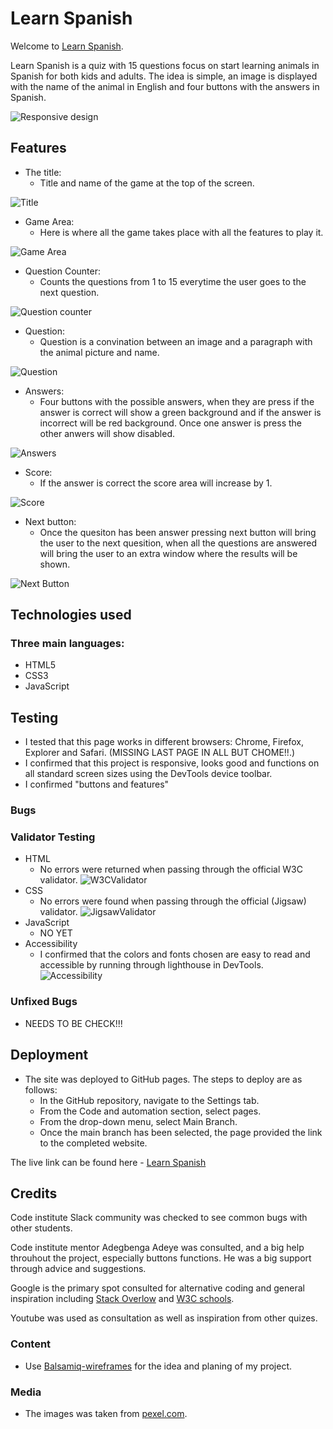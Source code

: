 # Learn Spanish

Welcome to [Learn Spanish](https://saracandela.github.io/learn-spanish/).

Learn Spanish is a quiz with 15 questions focus on start learning animals in Spanish for both kids and adults.
The idea is simple, an image is displayed with the name of the animal in English and four buttons with the answers in Spanish.   

![Responsive design](/assets/images/imagesReadMe/responsive-app.jpg)

## Features
* The title: 
    * Title and name of the game at the top of the screen. 

![Title](/assets/images/imagesReadMe/Titlegame.JPG)

* Game Area:
    * Here is where all the game takes place with all the features to play it. 

![Game Area](/assets/images/imagesReadMe/gamearea.JPG)

* Question Counter:
    * Counts the questions from 1 to 15 everytime the user goes to the next question.

![Question counter](/assets/images/imagesReadMe/Questioncounter.JPG)

* Question:
    * Question is a convination between an image and a paragraph with the animal picture and name. 

![Question](/assets/images/imagesReadMe/question.JPG)

* Answers:
    * Four buttons with the possible answers, when they are press if the answer is correct will show a green background and if the answer is incorrect will be red background. Once one answer is press the other anwers will show disabled. 

![Answers](/assets/images/imagesReadMe/Options.JPG) 

* Score:
    * If the answer is correct the score area will increase by 1.

![Score](/assets/images/imagesReadMe/score.JPG)

* Next button:
    * Once the quesiton has been answer pressing next button will bring the user to the next quesition, when all the questions are answered will bring the user to an extra window where the results will be shown. 

![Next Button](/assets/images/imagesReadMe/Next.JPG)


 ## Technologies used

 ### Three main languages:

 * HTML5
 * CSS3
 * JavaScript

 ## Testing

* I tested that this page works in different browsers: Chrome, Firefox, Explorer and Safari. (MISSING LAST PAGE IN ALL BUT CHOME!!.)
* I confirmed that this project is responsive, looks good and functions on all standard screen sizes using the DevTools device toolbar. 
* I confirmed "buttons and features"  

### Bugs

### Validator Testing 

* HTML
    * No errors were returned when passing through the official W3C validator. 
    ![W3CValidator](/assets/images/imagesReadMe/W3C-Validator.jpg)
* CSS
    * No errors were found when passing through the official (Jigsaw) validator. 
    ![JigsawValidator](/assets/images/imagesReadMe/jigsaw-validator.JPG)
* JavaScript
    * NO YET
* Accessibility 
   * I confirmed that the colors and fonts chosen are easy to read and accessible by running through lighthouse in DevTools.    
   ![Accessibility](/assets/images/imagesReadMe/lightHouse.JPG)  


### Unfixed Bugs

* NEEDS TO BE CHECK!!!

    
## Deployment 

* The site was deployed to GitHub pages. The steps to deploy are as follows:
    * In the GitHub repository, navigate to the Settings tab.
    * From the Code and automation section, select pages.
    * From the drop-down menu, select Main Branch.
    * Once the main branch has been selected, the page provided the link to the completed website. 

The live link can be found here - [Learn Spanish](https://saracandela.github.io/learn-spanish/)

## Credits

Code institute Slack community was checked to see common bugs with other students.

Code institute mentor Adegbenga Adeye was consulted, and a big help throuhout the project, especially buttons functions. He was a big support through advice and suggestions.

Google is the primary spot consulted for alternative coding and general inspiration including [Stack Overlow](https://stackoverflow.com/) and [W3C schools](https://www.w3schools.com/).

Youtube was used as consultation as well as inspiration from other quizes. 

### Content 

 * Use [Balsamiq-wireframes](https://balsamiq.com/wireframes) for the idea and planing of my project. 


### Media

 * The images was taken from [pexel.com](https://www.pexels.com/).